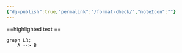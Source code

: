 ```yaml
---
{"dg-publish":true,"permalink":"/format-check/","noteIcon":""}
---
```



==highlighted text ==

```mermaid
graph LR;
	A --> B
```